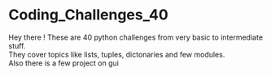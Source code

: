 # Coding_Challenges_40

Hey there !
These are 40 python challenges from very basic to intermediate stuff.
<br />
They cover topics like lists, tuples, dictonaries and few modules. 
<br />
Also there is a few project on gui 
